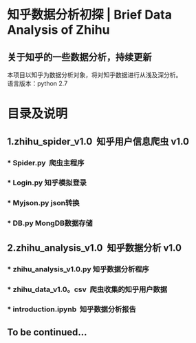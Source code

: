 知乎数据分析初探 | Brief Data Analysis of Zhihu
=========
关于知乎的一些数据分析，持续更新
---------
本项目以知乎为数据分析对象，将对知乎数据进行从浅及深分析。<br>
语言版本：python 2.7

# 目录及说明
## 1.zhihu_spider_v1.0  知乎用户信息爬虫 v1.0
###     * Spider.py  爬虫主程序
###     * Login.py  知乎模拟登录
###     * Myjson.py  json转换
###     * DB.py  MongDB数据存储
## 2.zhihu_analysis_v1.0  知乎数据分析 v1.0
###     * zhihu_analysis_v1.0.py 知乎数据分析程序
###     * zhihu_data_v1.0。csv  爬虫收集的知乎用户数据
###     * introduction.ipynb  知乎数据分析报告
## To be continued...
